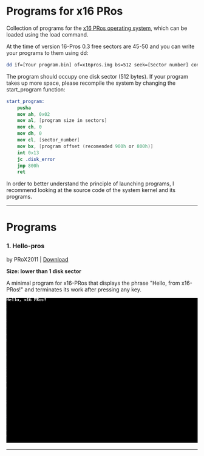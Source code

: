 # Programs for x16 PRos
Collection of programs for the [x16 PRos operating system](https://github.com/PRoX2011/x16-PRos/), which can be loaded using the load command.

At the time of version 16-Pros 0.3 free sectors are 45-50 and you can write your programs to them using dd:
```bash
dd if=[Your program.bin] of=x16pros.img bs=512 seek=[Sector number] conv=notrunc
```
The program should occupy one disk sector (512 bytes). If your program takes up more space, please recompile the system by changing the start_program function:
```nasm
start_program:
    pusha
    mov ah, 0x02
    mov al, [program size in sectors]
    mov ch, 0
    mov dh, 0
    mov cl, [sector_number]
    mov bx, [program offset (recomended 900h or 800h)]
    int 0x13
    jc .disk_error
    jmp 800h
    ret
```
In order to better understand the principle of launching programs, I recommend looking at the source code of the system kernel and its programs.

---

# Programs

### **1.** Hello-pros 

by PRoX2011 | [Download](https://github.com/PRoX2011/programs4pros/blob/main/hello-pros/)

**Size: lower than 1 disk sector**

A minimal program for x16-PRos that displays the phrase "Hello, from x16-PRos!" and terminates its work after pressing any key.

![hello-pros](https://github.com/PRoX2011/programs4pros/blob/main/hello-pros/hello-pros.png)

---

